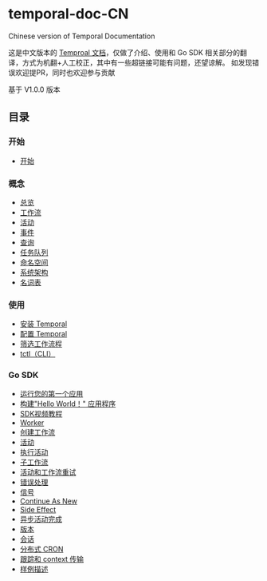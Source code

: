 # temporal-doc-CN
 Chinese version of Temporal Documentation 

这是中文版本的 [Temproal 文档](https://github.com/temporalio/documentation)，仅做了介绍、使用和 Go SDK 相关部分的翻译，方式为机翻+人工校正，其中有一些超链接可能有问题，还望谅解。
如发现错误欢迎提PR，同时也欢迎参与贡献

基于 V1.0.0 版本

## 目录

### 开始

- [开始](docs/get-started.md)

### 概念

- [总览](docs/overview.md)
- [工作流](docs/workflows.md)
- [活动](docs/activities.md)
- [事件](docs/events.md)
- [查询](docs/queries.md)
- [任务队列](docs/task-queues.md)
- [命名空间](docs/namespaces.md)
- [系统架构](docs/system-architecture.md)
- [名词表](docs/learn-glossary.md)

### 使用

- [安装 Temporal](docs/install-temporal-server.md)
- [配置 Temporal](docs/configure-temporal-server.md)
- [筛选工作流程](docs/filter-workflows.md)
- [tctl（CLI）](docs/tctl.md)

### Go SDK

- [运行您的第一个应用](docs/go-run-your-first-app.md)
- [构建"Hello World！" 应用程序](docs/go-hello-world.md)
- [SDK视频教程](docs/go-sdk-video-tutorial.md)
- [Worker](docs/go-workers.md)
- [创建工作流](docs/go-create-workflows.md)
- [活动](docs/go-activities.md)
- [执行活动](docs/go-execute-activity.md)
- [子工作流](docs/go-child-workflows.md)
- [活动和工作流重试](docs/go-retries.md)
- [错误处理](docs/go-error-handling.md)
- [信号](docs/go-signals.md)
- [Continue As New](docs/go-continue-as-new.md)
- [Side Effect](docs/go-side-effect.md)
- [异步活动完成](docs/go-activity-async-completion.md)
- [版本](docs/go-versioning.md)
- [会话](docs/go-sessions.md)
- [分布式 CRON](docs/go-distributed-cron.md)
- [跟踪和 context 传输](docs/go-tracing.md)
- [样例描述](docs/samples.md)

